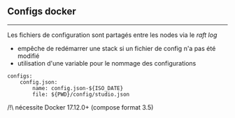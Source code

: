 ## Configs docker
---
Les fichiers de configuration sont partagés entre les nodes via le *raft log*
* empêche de redémarrer une stack si un fichier de config n'a pas été modifié
* utilisation d'une variable pour le nommage des configurations
```
configs:
    config.json:
        name: config.json-${ISO_DATE}
        file: ${PWD}/config/studio.json
```
/!\ nécessite Docker 17.12.0+ (compose format 3.5)
